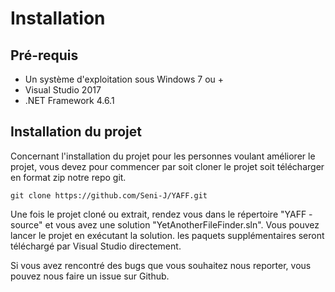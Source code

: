 # Installation

## Pré-requis

* Un système d'exploitation sous Windows 7 ou +
* Visual Studio 2017
* .NET Framework 4.6.1

## Installation du projet

Concernant l'installation du projet pour les personnes voulant améliorer le projet, vous devez pour commencer par soit cloner le projet soit télécharger en format zip notre repo git.

```
git clone https://github.com/Seni-J/YAFF.git
```

Une fois le projet cloné ou extrait, rendez vous dans le répertoire "YAFF - source" et vous avez une solution "YetAnotherFileFinder.sln". Vous pouvez lancer le projet en exécutant la solution. les paquets supplémentaires seront téléchargé par Visual Studio directement.

Si vous avez rencontré des bugs que vous souhaitez nous reporter, vous pouvez nous faire un issue sur Github.

